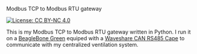 Modbus TCP to Modbus RTU gateway

[![License: CC BY-NC 4.0](https://img.shields.io/badge/License-CC%20BY--NC%204.0-lightgrey.svg)](http://creativecommons.org/licenses/by-nc/4.0/)  

This is my Modbus TCP to Modbus RTU gateway written in Python.
I run it on a [BeagleBone Green](http://beagleboard.org/Green) equiped with a [Waveshare CAN RS485 Cape](www.waveshare.com/wiki/RS485_CAN_CAPE) to communicate with my centralized ventilation system.


